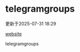 # telegramgroups
更新于2025-07-31 18:29

[website](https://allgroups.github.io/telegramgroups/)

telegramgroups
